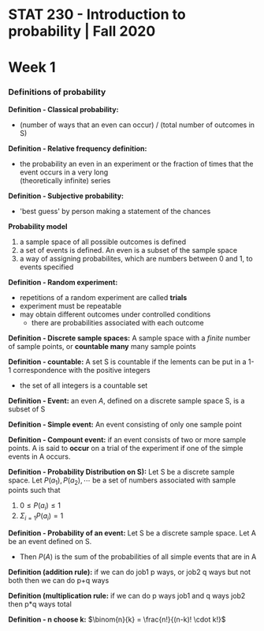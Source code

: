 # STAT 230 - Introduction to probability | Fall 2020

# Week 1

### Definitions of probability 
**Definition - Classical probability:**
- (number of ways that an even can occur) / (total number of outcomes in S)

**Definition - Relative frequency definition:**
- the probability an even in an experiment or the fraction of times that the event occurs in a very long            
(theoretically infinite) series

**Definition - Subjective probability:**
- 'best guess' by person making a statement of the chances

**Probability model**
1. a sample space of all possible outcomes is defined
2. a set of events is defined. An even is a subset of the sample space
3. a way of assigning probabilites, which are numbers between 0 and 1, to events specified


**Definition - Random experiment:**
- repetitions of a random experiment are called **trials**
- experiment must be repeatable
- may obtain different outcomes under controlled conditions
    - there are probabilities associated with each outcome

**Definition - Discrete sample spaces:** A sample space with a *finite* number of sample points, or **countable many** many sample points           

**Definition - countable:** A set S is countable if the lements can be put in a 1-1 correspondence with the positive integers           
- the set of all integers is a countable set

**Definition - Event:** an even $A$, defined on a discrete sample space S, is a subset of S

**Definition - Simple event:** An event consisting of only one sample point

**Definition - Compount event:** if an event consists of two or more sample points. A is said to **occur** on a trial of the experiment if one of the simple events in A occurs.        

**Definition - Probability Distribution on S):** Let S be a discrete sample space. 
Let $P(a_1), P(a_2), \cdots$ be a set of numbers associated with sample points such that
1. $0 \leq P(a_i) \leq 1$
2. $\Sigma_{i=1} P(a_i) = 1$

**Definition - Probability of an event:** Let S be a discrete sample space. Let A be an event defined on S. 
- Then $P(A)$ is the sum of the probabilities of all simple events that are in A

**Definition (addition rule):** if we can do job1 p ways, or job2 q ways but not both then we can do p+q ways 

**Definition (multiplication rule:** if we can do p ways job1 and q ways job2 then p\*q ways total

**Definition - n choose k:** $\binom{n}{k} = \frac{n!}{(n-k)! \cdot k!}$         

